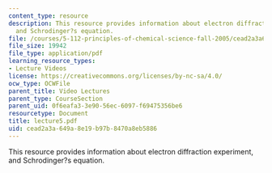```yaml
---
content_type: resource
description: This resource provides information about electron diffraction experiment,
  and Schrodinger?s equation.
file: /courses/5-112-principles-of-chemical-science-fall-2005/cead2a3a649a8e19b97b8470a8eb5886_lecture5.pdf
file_size: 19942
file_type: application/pdf
learning_resource_types:
- Lecture Videos
license: https://creativecommons.org/licenses/by-nc-sa/4.0/
ocw_type: OCWFile
parent_title: Video Lectures
parent_type: CourseSection
parent_uid: 0f6eafa3-3e90-56ec-6097-f69475356be6
resourcetype: Document
title: lecture5.pdf
uid: cead2a3a-649a-8e19-b97b-8470a8eb5886
---
```

This resource provides information about electron diffraction experiment, and Schrodinger?s equation.